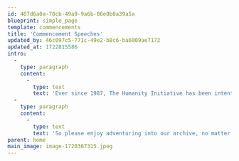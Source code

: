 ```yaml
---
id: 407d6a0a-70cb-49a9-9a6b-86e0b0a39a5a
blueprint: simple_page
template: commencements
title: 'Commencement Speeches'
updated_by: 46c097c5-771c-49e2-b8c6-ba6009ae7172
updated_at: 1722815586
intro:
  -
    type: paragraph
    content:
      -
        type: text
        text: 'Ever since 1987, The Humanity Initiative has been intent on preserving the wisdom, inspiration, humor and raw humanity of the most empowering commencement speeches. '
  -
    type: paragraph
    content:
      -
        type: text
        text: 'So please enjoy adventuring into our archive, no matter how old you are, for most of us "graduate" into new tomorrows, new challenges every year  --  and the messages of these 27 speeches are indeed timeless.'
parent: home
main_image: image-1720367315.jpeg
---
```

